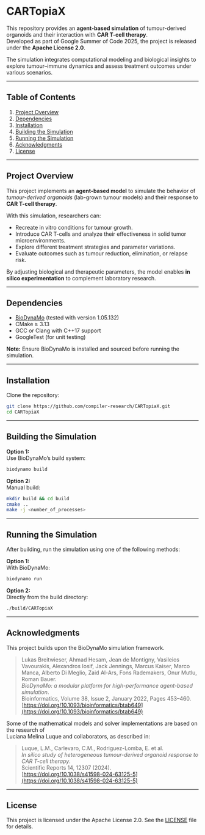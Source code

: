 # CARTopiaX

This repository provides an **agent-based simulation** of tumour-derived organoids and their interaction with **CAR T-cell therapy**.  
Developed as part of Google Summer of Code 2025, the project is released under the **Apache License 2.0**.

The simulation integrates computational modeling and biological insights to explore tumour–immune dynamics and assess treatment outcomes under various scenarios.

---

## Table of Contents

1. [Project Overview](#project-overview)
2. [Dependencies](#dependencies)
3. [Installation](#installation)
4. [Building the Simulation](#building-the-simulation)
5. [Running the Simulation](#running-the-simulation)
6. [Acknowledgments](#acknowledgments)
7. [License](#license)

---

## Project Overview

This project implements an **agent-based model** to simulate the behavior of *tumour-derived organoids* (lab-grown tumour models) and their response to **CAR T-cell therapy**.

With this simulation, researchers can:
- Recreate in vitro conditions for tumour growth.
- Introduce CAR T-cells and analyze their effectiveness in solid tumor microenvironments.
- Explore different treatment strategies and parameter variations.
- Evaluate outcomes such as tumour reduction, elimination, or relapse risk.

By adjusting biological and therapeutic parameters, the model enables **in silico experimentation** to complement laboratory research.

---

## Dependencies

- [BioDynaMo](https://biodynamo.org/) (tested with version 1.05.132)
- CMake ≥ 3.13
- GCC or Clang with C++17 support
- GoogleTest (for unit testing)

**Note:** Ensure BioDynaMo is installed and sourced before running the simulation.

---

## Installation

Clone the repository:
```bash
git clone https://github.com/compiler-research/CARTopiaX.git
cd CARTopiaX
```

---

## Building the Simulation

**Option 1:**  
Use BioDynaMo’s build system:
```bash
biodynamo build
```

**Option 2:**  
Manual build:
```bash
mkdir build && cd build
cmake ..
make -j <number_of_processes>
```

---

## Running the Simulation

After building, run the simulation using one of the following methods:

**Option 1:**  
With BioDynaMo:
```bash
biodynamo run
```

**Option 2:**  
Directly from the build directory:
```bash
./build/CARTopiaX
```

---

## Acknowledgments

This project builds upon the BioDynaMo simulation framework.

> Lukas Breitwieser, Ahmad Hesam, Jean de Montigny, Vasileios Vavourakis, Alexandros Iosif, Jack Jennings, Marcus Kaiser, Marco Manca, Alberto Di Meglio, Zaid Al-Ars, Fons Rademakers, Onur Mutlu, Roman Bauer.  
> *BioDynaMo: a modular platform for high-performance agent-based simulation*.  
> Bioinformatics, Volume 38, Issue 2, January 2022, Pages 453–460.  
> [https://doi.org/10.1093/bioinformatics/btab649](https://doi.org/10.1093/bioinformatics/btab649)

Some of the mathematical models and solver implementations are based on the research of  
Luciana Melina Luque and collaborators, as described in:

> Luque, L.M., Carlevaro, C.M., Rodriguez-Lomba, E. et al.  
> *In silico study of heterogeneous tumour-derived organoid response to CAR T-cell therapy*.  
> Scientific Reports 14, 12307 (2024).  
> [https://doi.org/10.1038/s41598-024-63125-5](https://doi.org/10.1038/s41598-024-63125-5)

---

## License

This project is licensed under the Apache License 2.0. See the [LICENSE](LICENSE) file for details.